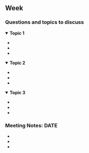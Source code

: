 
## Week #

### Questions and topics to discuss

<details open><summary><strong>Topic 1</strong></summary>

* 
* 
* 

</details>


<details open><summary><strong>Topic 2</strong></summary>

* 
* 
* 

</details>


<details open><summary><strong>Topic 3</strong></summary>

* 
* 
* 

</details>


### Meeting Notes: DATE

* 
* 
* 



